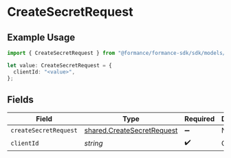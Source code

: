 # CreateSecretRequest

## Example Usage

```typescript
import { CreateSecretRequest } from "@formance/formance-sdk/sdk/models/operations";

let value: CreateSecretRequest = {
  clientId: "<value>",
};
```

## Fields

| Field                                                                           | Type                                                                            | Required                                                                        | Description                                                                     |
| ------------------------------------------------------------------------------- | ------------------------------------------------------------------------------- | ------------------------------------------------------------------------------- | ------------------------------------------------------------------------------- |
| `createSecretRequest`                                                           | [shared.CreateSecretRequest](../../../sdk/models/shared/createsecretrequest.md) | :heavy_minus_sign:                                                              | N/A                                                                             |
| `clientId`                                                                      | *string*                                                                        | :heavy_check_mark:                                                              | Client ID                                                                       |